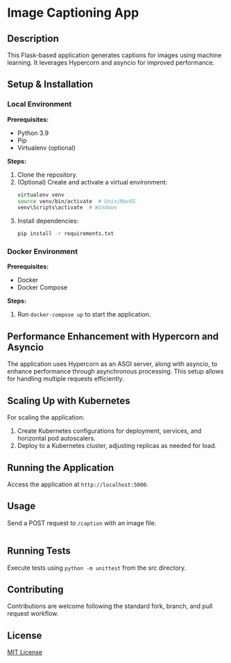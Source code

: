 
# Image Captioning App

## Description
This Flask-based application generates captions for images using machine learning. It leverages Hypercorn and asyncio for improved performance.

## Setup & Installation

### Local Environment
**Prerequisites:**
- Python 3.9
- Pip
- Virtualenv (optional)

**Steps:**
1. Clone the repository.
2. (Optional) Create and activate a virtual environment:
   ```bash
   virtualenv venv
   source venv/bin/activate  # Unix/MacOS
   venv\Scripts\activate  # Windows
   ```
3. Install dependencies:
   ```bash
   pip install -r requirements.txt
   ```

### Docker Environment
**Prerequisites:**
- Docker
- Docker Compose

**Steps:**
1. Run `docker-compose up` to start the application.

## Performance Enhancement with Hypercorn and Asyncio
The application uses Hypercorn as an ASGI server, along with asyncio, to enhance performance through asynchronous processing. This setup allows for handling multiple requests efficiently.

## Scaling Up with Kubernetes
For scaling the application:

1. Create Kubernetes configurations for deployment, services, and horizontal pod autoscalers.
2. Deploy to a Kubernetes cluster, adjusting replicas as needed for load.

## Running the Application
Access the application at `http://localhost:5000`.

## Usage
Send a POST request to `/caption` with an image file.
   ```curl -X POST -F "file=@path/to/your/image.jpg" http://localhost:5000/caption
   ```


## Running Tests
Execute tests using `python -m unittest` from the src directory.

## Contributing
Contributions are welcome following the standard fork, branch, and pull request workflow.

## License
[MIT License](LICENSE)
